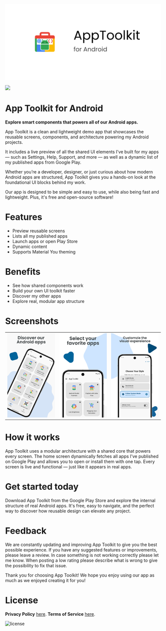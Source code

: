 ![App Toolkit for Android](/app/src/main/play/listings/en-US/graphics/feature-graphic/play_store_feature_graphic.png "App Toolkit for Android")

<a href="https://play.google.com/store/apps/details?id=com.d4rk.android.apps.apptoolkit"><img src="https://play.google.com/intl/en_us/badges/static/images/badges/en_badge_web_generic.png" height="70"></a>

App Toolkit for Android
==================

**Explore smart components that powers all of our Android apps.**

App Toolkit is a clean and lightweight demo app that showcases the reusable screens, components, and
architecture powering my Android projects.

It includes a live preview of all the shared UI elements I’ve built for my apps — such as Settings,
Help, Support, and more — as well as a dynamic list of my published apps from Google Play.

Whether you’re a developer, designer, or just curious about how modern Android apps are structured,
App Toolkit gives you a hands-on look at the foundational UI blocks behind my work.

Our app is designed to be simple and easy to use, while also being fast and lightweight. Plus, it's
free and open-source software!

# Features

- Preview reusable screens
- Lists all my published apps
- Launch apps or open Play Store
- Dynamic content
- Supports Material You theming

# Benefits

- See how shared components work
- Build your own UI toolkit faster
- Discover my other apps
- Explore real, modular app structure

# Screenshots

<!--suppress CheckImageSize -->
<table>
  <tr>
    <td><img src="/app/src/main/play/listings/en-US/graphics/phone-screenshots/1-screenshot_welcome.png" width="300" alt="Screenshot Welcome"></td>
    <td><img src="/app/src/main/play/listings/en-US/graphics/phone-screenshots/2-screenshot_apps.png" width="300" alt="Screenshot Apps"></td>
    <td><img src="/app/src/main/play/listings/en-US/graphics/phone-screenshots/3-screenshot_oboarding_theme.png" width="300" alt="Screenshot Onboarding Theme"></td>
  </tr>
</table>

# How it works

App Toolkit uses a modular architecture with a shared core that powers every screen. The home screen
dynamically fetches all apps I’ve published on Google Play and allows you to open or install them
with one tap. Every screen is live and functional — just like it appears in real apps.

# Get started today

Download App Toolkit from the Google Play Store and explore the internal structure of real Android
apps. It's free, easy to navigate, and the perfect way to discover how reusable design can elevate
any project.

# Feedback

We are constantly updating and improving App Toolkit to give you the best possible experience. If you
have any suggested features or improvements, please leave a review. In case something is not working
correctly please let me know. When posting a low rating please describe what is wrong to give the
possibility to fix that issue.

Thank you for choosing App Toolkit! We hope you enjoy using our app as much as we enjoyed creating it
for you!

# License

__Privacy Policy__ [here](https://mihaicristiancondrea.github.io/profile/#privacy-policy-end-user-software).
__Terms of Service__ [here](https://mihaicristiancondrea.github.io/profile/#terms-of-service-end-user-software).

![license](https://imgur.com/QQlcEVT.png)